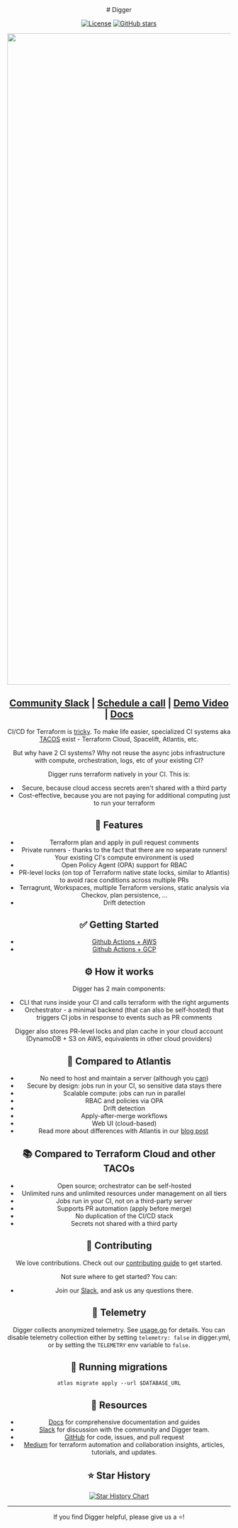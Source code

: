 <div align="center">
# Digger 
<p align="center">
    <a href="https://github.com/diggerhq/digger/blob/main/LICENSE" target="_blank"><img src="https://img.shields.io/github/license/diggerhq/digger.svg" alt="License"></a>
  <a href="https://github.com/diggerhq/digger/stargazers" target="_blank"><img src="https://img.shields.io/github/stars/diggerhq/digger.svg" alt="GitHub stars"></a>
</p>


<img width="1470" alt="digger-opensource-gitops-banner" src="https://github.com/diggerhq/digger/assets/1280498/7fb44db3-38ca-4021-8714-87a2f1a14982">

<h2 align="center">
  <a href="https://join.slack.com/t/diggertalk/shared_invite/zt-1tocl4w0x-E3RkpPiK7zQkehl8O78g8Q">Community Slack</a> |
  <a href="https://calendly.com/diggerdev/diggerdemo">Schedule a call</a> |
  <a href="https://www.loom.com/share/51f27994d95f4dc5bb6eea579e1fa8dc?sid=403f161a-6c0b-44ac-af57-cc9b56190f64">Demo Video</a> |
  <a href="https://docs.digger.dev/">Docs</a>
</h2>

CI/CD for Terraform is [tricky](https://itnext.io/pains-in-terraform-collaboration-249a56b4534e). To make life easier, specialized CI systems aka [TACOS](https://itnext.io/spice-up-your-infrastructure-as-code-with-tacos-1a9c179e0783) exist - Terraform Cloud, Spacelift, Atlantis, etc.

But why have 2 CI systems? Why not reuse the async jobs infrastructure with compute, orchestration, logs, etc of your existing CI?

Digger runs terraform natively in your CI. This is:

- Secure, because cloud access secrets aren't shared with a third party
- Cost-effective, because you are not paying for additional computing  just to run your terraform

## 🚀 Features

- Terraform plan and apply in pull request comments
- Private runners - thanks to the fact that there are no separate runners! Your existing CI's compute environment is used
- Open Policy Agent (OPA) support for RBAC
- PR-level locks (on top of Terraform native state locks, similar to Atlantis) to avoid race conditions across multiple PRs
- Terragrunt, Workspaces, multiple Terraform versions, static analysis via Checkov, plan persistence, ...
- Drift detection 
  

## ✅ Getting Started

- [Github Actions + AWS](https://docs.digger.dev/getting-started/github-actions-+-aws)
- [Github Actions + GCP](https://docs.digger.dev/getting-started/github-actions-and-gcp)

## ⚙️ How it works

Digger has 2 main components:
- CLI that runs inside your CI and calls terraform with the right arguments
- Orchestrator - a minimal backend (that can also be self-hosted) that triggers CI jobs in response to events such as PR comments

Digger also stores PR-level locks and plan cache in your cloud account (DynamoDB + S3 on AWS, equivalents in other cloud providers)

## 📖 Compared to Atlantis

- No need to host and maintain a server (although you [can](https://docs.digger.dev/self-host/deploy-helm))
- Secure by design: jobs run in your CI, so sensitive data stays there
- Scalable compute: jobs can run in parallel
- RBAC and policies via OPA
- Drift detection
- Apply-after-merge workflows
- Web UI (cloud-based)
- Read more about differences with Atlantis in our [blog post](https://medium.com/@DiggerHQ/digger-and-atlantis-key-differences-c08029ffe112)
​
## 📚 Compared to Terraform Cloud and other TACOs

- Open source; orchestrator can be self-hosted
- Unlimited runs and unlimited resources under management on all tiers
- Jobs run in your CI, not on a third-party server
- Supports PR automation (apply before merge)
- No duplication of the CI/CD stack
- Secrets not shared with a third party

## 🤝 Contributing

We love contributions. Check out our [contributing guide](CONTRIBUTING.md) to get started.

Not sure where to get started? You can:

-   Join our <a href="https://join.slack.com/t/diggertalk/shared_invite/zt-1tocl4w0x-E3RkpPiK7zQkehl8O78g8Q">Slack</a>, and ask us any questions there.

## 🧪 Telemetry

Digger collects anonymized telemetry. See [usage.go](https://github.com/diggerhq/digger/blob/develop/cli/pkg/usage/usage.go) for details. You can disable telemetry collection either by setting `telemetry: false` in digger.yml, or by setting the `TELEMETRY` env variable to `false`.

## 🔄 Running migrations

```
atlas migrate apply --url $DATABASE_URL
```

## 📝 Resources

- [Docs](https://docs.digger.dev/) for comprehensive documentation and guides
- [Slack](https://join.slack.com/t/diggertalk/shared_invite/zt-1tocl4w0x-E3RkpPiK7zQkehl8O78g8Q) for discussion with the community and Digger team.
- [GitHub](https://github.com/diggerhq/digger) for code, issues, and pull request
- [Medium](https://medium.com/@DiggerHQ) for terraform automation and collaboration insights, articles, tutorials, and updates.

 ## ⭐ Star History

[![Star History Chart](https://api.star-history.com/svg?repos=diggerhq/digger&type=Timeline)](https://star-history.com/#diggerhq/digger&Timeline)

---

<p align="center">If you find Digger helpful, please give us a ⭐️!</p>
